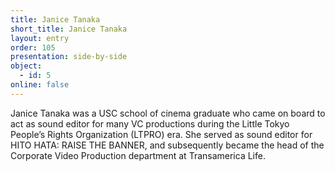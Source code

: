 ```yaml
---
title: Janice Tanaka
short_title: Janice Tanaka
layout: entry
order: 105
presentation: side-by-side
object:
  - id: 5
online: false
---
```


Janice Tanaka was a USC school of cinema graduate who came on board to act as sound editor for many VC productions during the Little Tokyo People’s Rights Organization (LTPRO) era. She served as sound editor for HITO HATA: RAISE THE BANNER, and subsequently became the head of the Corporate Video Production department at Transamerica Life.
